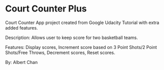 # Court Counter Plus
Court Counter App project created from Google Udacity Tutorial with extra added features.

Description: Allows user to keep score for two basketball teams.

Features: Display scores, Increment score based on 3 Point Shots/2 Point Shots/Free Throws, Decrement scores, Reset scores.

By: Albert Chan
